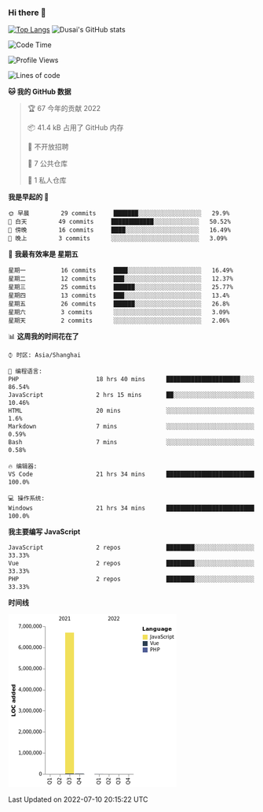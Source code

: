 ### Hi there 👋

<!--
**SQSora/SQSora** is a ✨ _special_ ✨ repository because its `README.md` (this file) appears on your GitHub profile.

Here are some ideas to get you started:

- 🔭 I’m currently working on ...
- 🌱 I’m currently learning ...
- 👯 I’m looking to collaborate on ...
- 🤔 I’m looking for help with ...
- 💬 Ask me about ...
- 📫 How to reach me: ...
- 😄 Pronouns: ...
- ⚡ Fun fact: ...
-->
[![Top Langs](https://github-readme-stats.vercel.app/api/top-langs/?username=anuraghazra&layout=compact)](https://github.com/anuraghazra/github-readme-stats)
![Dusai's GitHub stats](https://github-readme-stats.vercel.app/api?username=SQSora&show_icons=true&include_all_commits=true&bg_color=90,FF6699,DDA0DD,66FFFF&locale=cn&icon_color=00FFFF&title_color=54FF9F&text_color=00FFFF&card_width=14)

<!--START_SECTION:waka-->
![Code Time](http://img.shields.io/badge/Code%20Time-0%20secs-blue)

![Profile Views](http://img.shields.io/badge/%E4%B8%AA%E4%BA%BA%E5%B0%81%E9%9D%A2%E8%A7%82%E7%9C%8B%E6%AC%A1%E6%95%B0-0-blue)

![Lines of code](https://img.shields.io/badge/%E4%BB%8E%E3%80%8C%E4%BD%A0%E5%A5%BD%E4%B8%96%E7%95%8C%E3%80%8D%E6%88%91%E5%B7%B2%E7%BB%8F%E5%86%99%E4%BA%86-7%20Million%20%E8%A1%8C%E4%BB%A3%E7%A0%81-blue)

**🐱 我的 GitHub 数据** 

> 🏆 67 今年的贡献 2022
 > 
> 📦 41.4 kB 占用了 GitHub 内存 
 > 
> 🚫 不开放招聘
 > 
> 📜 7 公共仓库 
 > 
> 🔑 1 私人仓库 
 > 
**我是早起的 🐤** 

```text
🌞 早晨         29 commits     ███████░░░░░░░░░░░░░░░░░░   29.9% 
🌆 白天         49 commits     ████████████░░░░░░░░░░░░░   50.52% 
🌃 傍晚         16 commits     ████░░░░░░░░░░░░░░░░░░░░░   16.49% 
🌙 晚上         3 commits      ░░░░░░░░░░░░░░░░░░░░░░░░░   3.09%

```
📅 **我最有效率是 星期五** 

```text
星期一          16 commits     ████░░░░░░░░░░░░░░░░░░░░░   16.49% 
星期二          12 commits     ███░░░░░░░░░░░░░░░░░░░░░░   12.37% 
星期三          25 commits     ██████░░░░░░░░░░░░░░░░░░░   25.77% 
星期四          13 commits     ███░░░░░░░░░░░░░░░░░░░░░░   13.4% 
星期五          26 commits     ██████░░░░░░░░░░░░░░░░░░░   26.8% 
星期六          3 commits      ░░░░░░░░░░░░░░░░░░░░░░░░░   3.09% 
星期天          2 commits      ░░░░░░░░░░░░░░░░░░░░░░░░░   2.06%

```


📊 **这周我的时间花在了** 

```text
⌚︎ 时区: Asia/Shanghai

💬 编程语言: 
PHP                      18 hrs 40 mins      █████████████████████░░░░   86.54% 
JavaScript               2 hrs 15 mins       ██░░░░░░░░░░░░░░░░░░░░░░░   10.46% 
HTML                     20 mins             ░░░░░░░░░░░░░░░░░░░░░░░░░   1.6% 
Markdown                 7 mins              ░░░░░░░░░░░░░░░░░░░░░░░░░   0.59% 
Bash                     7 mins              ░░░░░░░░░░░░░░░░░░░░░░░░░   0.58%

🔥 编辑器: 
VS Code                  21 hrs 34 mins      █████████████████████████   100.0%

💻 操作系统: 
Windows                  21 hrs 34 mins      █████████████████████████   100.0%

```

**我主要编写 JavaScript** 

```text
JavaScript               2 repos             ████████░░░░░░░░░░░░░░░░░   33.33% 
Vue                      2 repos             ████████░░░░░░░░░░░░░░░░░   33.33% 
PHP                      2 repos             ████████░░░░░░░░░░░░░░░░░   33.33%

```


**时间线**

![Chart not found](https://raw.githubusercontent.com/SQSora/SQSora/main/charts/bar_graph.png) 


 Last Updated on 2022-07-10 20:15:22 UTC
<!--END_SECTION:waka-->
